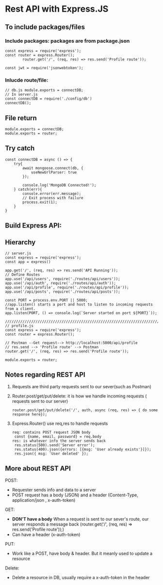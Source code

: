 # Rest API with Express.JS


## To include packages/files

### Include packages: packages are from package.json

    const express = require('express');
    const router = express.Router();
    		router.get('/', (req, res) => res.send('Profile route'));

    const jwt = require('jsonwebtoken');

### Inlucde route/file:

```
// db.js module.exports = connectDB;
// In server.js
const connectDB = require('./config/db')
connectDB();
```

## File return

```
module.exports = connectDB;
module.exports = router;
```

## Try catch

```
const connectDB = async () => {
    try{
        await mongoose.connect(db, {
            useNewUrlParser: true
        });

        console.log('MongoDB Connected!');
    } catch(err){
        console.error(err.message);
        // Exit process with failure
        process.exit(1);
    }
}
```

## Build Express API:

## Hierarchy

```
// server.js
const express = require('express');
const app = express()

app.get('/', (req, res) => res.send('API Running'));
// Define Routes
app.use('/api/users', require('./routes/api/users'));
app.use('/api/auth', require('./routes/api/auth'));
app.use('/api/profile', require('./routes/api/profile'));
app.use('/api/posts', require('./routes/api/posts'));

const PORT = process.env.PORT || 5000;
//app.listen() starts a port and host to listen to incoming requests from a client.
app.listen(PORT, () => console.log(`Server started on port ${PORT}`));

////////////////////////////////////////////////////////////////////////
// profile.js
const express = require('express');
const router = express.Router();

// Postman --Get request--> http://localhost:5000/api/profile
// res.send --> 'Profile route' --> Postman
router.get('/', (req, res) => res.send('Profile route'));

module.exports = router;
```

## Notes regarding REST API

1. Requests are third party requests sent to our sever(such as Postman)

2. Router.post/get/put/delete: it is how we handle incoming requests ( requests sent to our server)

   ```
   router.post/get/put/delete('/', auth, async (req, res) => { do some response here});
   ```

3. Express.Router() use req,res to handle requests

   ```
   req: contains POST request JSON body
   	const {name, email, password} = req.body
   res: is whatever info the server sends back
   	res.status(500).send('Server error');
   	res.status(400).json({errors: [{msg: 'User already exists'}]});
   	res.json({ msg: 'User deleted' });
   ```

## More about REST API

POST:

- Requester sends info and data to a server
- POST request has a body (JSON) and a header (Content-Type, application/json , x-auth-token)

GET:

- **DON'T have a body** When a request is sent to our sever's route, our server responds a message back (router.get('/', (req, res) => res.send('Profile route'));)
- Can have a header (x-auth-token)

PUT:

- Work like a POST, have body & header. But it meanly used to update a resource

Delete:

- Delete a resource in DB, usually require a x-auth-token in the header

